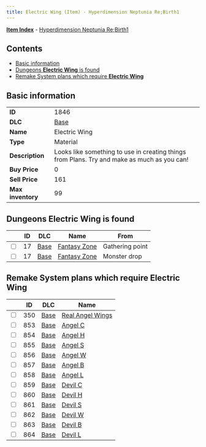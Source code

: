 ```yaml
---
title: Electric Wing (Item) - Hyperdimension Neptunia Re;Birth1
---
```


[**Item Index**](/neptunia/rb1/item/index.html) - [Hyperdimension Neptunia Re;Birth1](/neptunia/rb1)

## Contents

- [Basic information](#basic-information)
- [Dungeons **Electric Wing** is found](#dungeons-electric-wing-is-found)
- [Remake System plans which require **Electric Wing**](#remake-system-plans-which-require-electric-wing)

## Basic information

|   |   |
| -- | -- |
| **ID** | 1846 |
| **DLC** | [Base](/neptunia/rb1/dlc/1-base.html) |
| **Name** | Electric Wing |
| **Type** | Material |
| **Description** | Looks like something to use in creating things from Plans. Try and make as much as you can! |
| **Buy Price** | 0 |
| **Sell Price** | 161 |
| **Max inventory** | 99 |


## Dungeons **Electric Wing** is found

|    | ID | DLC | Name | From |
| -- | -- | --- | ---- | ---- |
| <input type="checkbox" id="rb1-dungeon-1-17" class="trackbox" /> | 17 | [Base](/neptunia/rb1/dlc/1-base.html) | [Fantasy Zone](/neptunia/rb1/dungeon/1-17-fantasy-zone.html) | Gathering point |
| <input type="checkbox" id="rb1-dungeon-1-17" class="trackbox" /> | 17 | [Base](/neptunia/rb1/dlc/1-base.html) | [Fantasy Zone](/neptunia/rb1/dungeon/1-17-fantasy-zone.html) | Monster drop |


## Remake System plans which require **Electric Wing**

|    | ID | DLC | Name |
| -- | -- | --- | ---- |
| <input type="checkbox" id="rb1-quest-1-350" class="trackbox" /> | 350 | [Base](/neptunia/rb1/dlc/1-base.html) | [Real Angel Wings](/neptunia/rb1/quest/1-350-real-angel-wings.html) |
| <input type="checkbox" id="rb1-quest-1-853" class="trackbox" /> | 853 | [Base](/neptunia/rb1/dlc/1-base.html) | [Angel C](/neptunia/rb1/quest/1-853-angel-c.html) |
| <input type="checkbox" id="rb1-quest-1-854" class="trackbox" /> | 854 | [Base](/neptunia/rb1/dlc/1-base.html) | [Angel H](/neptunia/rb1/quest/1-854-angel-h.html) |
| <input type="checkbox" id="rb1-quest-1-855" class="trackbox" /> | 855 | [Base](/neptunia/rb1/dlc/1-base.html) | [Angel S](/neptunia/rb1/quest/1-855-angel-s.html) |
| <input type="checkbox" id="rb1-quest-1-856" class="trackbox" /> | 856 | [Base](/neptunia/rb1/dlc/1-base.html) | [Angel W](/neptunia/rb1/quest/1-856-angel-w.html) |
| <input type="checkbox" id="rb1-quest-1-857" class="trackbox" /> | 857 | [Base](/neptunia/rb1/dlc/1-base.html) | [Angel B](/neptunia/rb1/quest/1-857-angel-b.html) |
| <input type="checkbox" id="rb1-quest-1-858" class="trackbox" /> | 858 | [Base](/neptunia/rb1/dlc/1-base.html) | [Angel L](/neptunia/rb1/quest/1-858-angel-l.html) |
| <input type="checkbox" id="rb1-quest-1-859" class="trackbox" /> | 859 | [Base](/neptunia/rb1/dlc/1-base.html) | [Devil C](/neptunia/rb1/quest/1-859-devil-c.html) |
| <input type="checkbox" id="rb1-quest-1-860" class="trackbox" /> | 860 | [Base](/neptunia/rb1/dlc/1-base.html) | [Devil H](/neptunia/rb1/quest/1-860-devil-h.html) |
| <input type="checkbox" id="rb1-quest-1-861" class="trackbox" /> | 861 | [Base](/neptunia/rb1/dlc/1-base.html) | [Devil S](/neptunia/rb1/quest/1-861-devil-s.html) |
| <input type="checkbox" id="rb1-quest-1-862" class="trackbox" /> | 862 | [Base](/neptunia/rb1/dlc/1-base.html) | [Devil W](/neptunia/rb1/quest/1-862-devil-w.html) |
| <input type="checkbox" id="rb1-quest-1-863" class="trackbox" /> | 863 | [Base](/neptunia/rb1/dlc/1-base.html) | [Devil B](/neptunia/rb1/quest/1-863-devil-b.html) |
| <input type="checkbox" id="rb1-quest-1-864" class="trackbox" /> | 864 | [Base](/neptunia/rb1/dlc/1-base.html) | [Devil L](/neptunia/rb1/quest/1-864-devil-l.html) |

